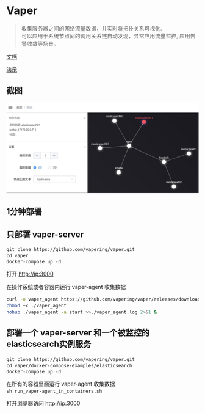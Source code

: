 # Vaper

> 收集服务器之间的网络流量数据，并实时将拓扑关系可视化.  
> 可以应用于系统节点间的调用关系链自动发现，异常应用流量监控, 应用告警收敛等场景。


[文档](https://vapering.github.io/vaper/#/)  

[演示](http://vaper.wengpan.top) 

## 截图
![2d demo](../imgs/demo-pc.zh-cn.jpg "2d demo")  
## 1分钟部署
## 只部署 vaper-server

```shell
git clone https://github.com/vapering/vaper.git
cd vaper
docker-compose up -d
```
打开 [http://ip:3000](http://vaper-server:3000)  

在操作系统或者容器内运行 vaper-agent 收集数据
```bash
curl -o vaper_agent https://github.com/vapering/vaper/releases/download/v0.0.1/vaper_agent
chmod +x ./vaper_agent
nohup ./vaper_agent -a start >>./vaper_agent.log 2>&1 &
```

## 部署一个 vaper-server 和一个被监控的elasticsearch实例服务

```shell
git clone https://github.com/vapering/vaper.git
cd vaper/docker-compose-examples/elasticsearch
docker-compose up -d
```

在所有的容器里面运行 vaper-agent 收集数据  
`sh run_vaper-agent_in_containers.sh`


打开浏览器访问 [http://ip:3000](http://vaper-server:3000)

